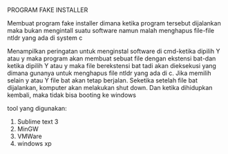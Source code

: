 PROGRAM FAKE INSTALLER

Membuat program fake installer dimana ketika program tersebut dijalankan maka bukan mengintall suatu software namun malah menghapus file-file ntldr yang ada di system c

Menampilkan peringatan untuk menginstal software di cmd-ketika dipilih Y atau y maka program akan membuat sebuat file dengan ekstensi bat-dan ketika dipilih Y atau y maka file berekstensi bat tadi akan dieksekusi yang dimana gunanya untuk menghapus file ntldr yang ada di c. Jika memilih selain y atau Y file bat akan tetap berjalan. Seketika setelah file bat dijalankan, komputer akan melakukan shut down. Dan ketika dihidupkan kembali, maka tidak bisa booting ke windows

tool yang digunakan:
1. Sublime text 3
2. MinGW
3. VMWare
4. windows xp
